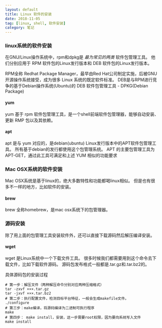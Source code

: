 ```yaml
---
layout: default
title: Linux 软件的安装
date: 2018-11-05
tag: [linux, shell, 软件安装]
category: 笔记
---
```


### linux系统的软件安装
在GNU/Linux操作系统中，rpm和dpkg是 *最为常见的两类* 软件包管理工具。
他们分别应用于 RPM 软件包的Linux发行版本和 DEB 软件包的Linux发行版本。

RPM全称 Redhat Package Manager，最早由Red Hat公司制定实施，后被GNU开源操作系统接受，成为很多 Linux 系统的既定软件标准。
DEB是与RPM进行竞争的基于Debian操作系统(Ubuntu)的 DEB 软件包管理工具 - DPKG(Debian Package)


#### yum
yum 基于 rpm 软件包管理工具，是一个shell前端软件包管理器，能够自动安装、更新 RMP 包以及其依赖。


#### apt
apt 是与 yum 对应的，是debian(ubuntu) Linux发行版本中的APT软件包管理工具。
所有基于debian的发行都使用这个包管理系统。
APT 的主要包管理工具为 APT-GET，通过此工具可满足和上述 YUM 相似的功能要求

### Mac OSX系统的软件安装
Mac OSX系统是基于linux的，绝大多数特性和功能都喝linux相似。
但是也有很多不一样的地方，比如软件的安装。

#### brew
brew 全称homebrew，是mac osx系统下的包管理器。

### 源码安装
除了用上面的包管理工具安装软件外，还可以直接下载源码然后解压编译安装。

#### wget
wget 是Linux系统中一个下载文件工具。
很多时候我们都需要用到这个命令去下载文件，比如下载软件源码。
源码包发布格式一般都是.tar.gz和.tar.bz2的。

具体源码包的安装过程
```shell
# 第一步：解压文件（两种解压命令分别对应两种压缩格式）
tar -zxvf ×××.tar.gz
tar -jxvf ×××.tar.bz2
# 第二步：执行配置文件，检测目标平台特征，一般会生成makefile文件。
./configure
# 第三步：make编译，将源码编译为二进制可执行程序
make
# 第四步： make install，安装，这一步需要root权限，因为要向系统写入文件
make install
```






